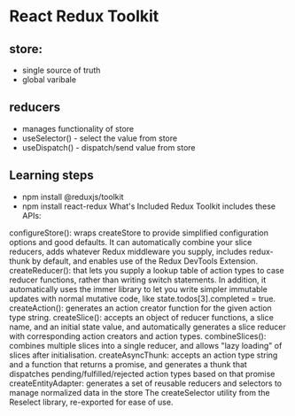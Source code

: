 # React Redux Toolkit

## store:

- single source of truth
- global varibale

## reducers

- manages functionality of store
- useSelector() - select the value from store
- useDispatch() - dispatch/send value from store

## Learning steps

- npm install @reduxjs/toolkit
- npm install react-redux
  What's Included
  Redux Toolkit includes these APIs:

configureStore(): wraps createStore to provide simplified configuration options and good defaults. It can automatically combine your slice reducers, adds whatever Redux middleware you supply, includes redux-thunk by default, and enables use of the Redux DevTools Extension.
createReducer(): that lets you supply a lookup table of action types to case reducer functions, rather than writing switch statements. In addition, it automatically uses the immer library to let you write simpler immutable updates with normal mutative code, like state.todos[3].completed = true.
createAction(): generates an action creator function for the given action type string.
createSlice(): accepts an object of reducer functions, a slice name, and an initial state value, and automatically generates a slice reducer with corresponding action creators and action types.
combineSlices(): combines multiple slices into a single reducer, and allows "lazy loading" of slices after initialisation.
createAsyncThunk: accepts an action type string and a function that returns a promise, and generates a thunk that dispatches pending/fulfilled/rejected action types based on that promise
createEntityAdapter: generates a set of reusable reducers and selectors to manage normalized data in the store
The createSelector utility from the Reselect library, re-exported for ease of use.
